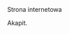 <!DOCTYPE html>
<html lang="pl">
<head>
<meta charset="utf-8">
<meta name="viewport" content="width=device-width, initial-scale=1.0">
<title>Kocham sora Jakuba</title>
</head>
<body

<h1>Strona internetowa</h1>
<p>Akapit.</p>

</body>
</html>
